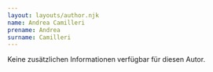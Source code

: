 ```yaml
---
layout: layouts/author.njk
name: Andrea Camilleri
prename: Andrea
surname: Camilleri
---
```

Keine zusätzlichen Informationen verfügbar für diesen Autor.

